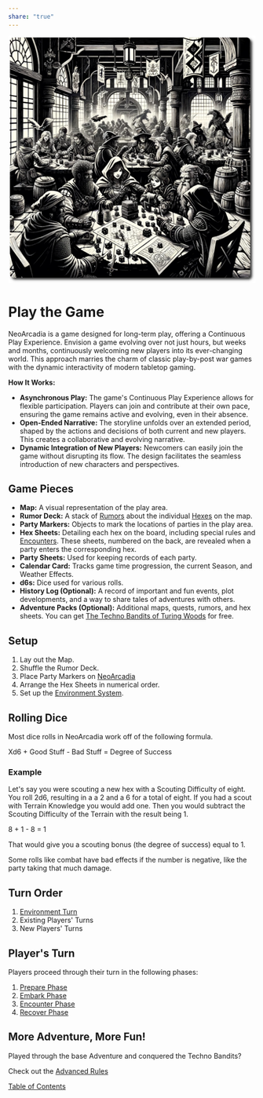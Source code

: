 ```yaml
---  
share: "true"  
---  
```

  
![play-the-game](./play-the-game.png)    
    
# Play the Game    
    
NeoArcadia is a game designed for long-term play, offering a Continuous Play Experience. Envision a game evolving over not just hours, but weeks and months, continuously welcoming new players into its ever-changing world. This approach marries the charm of classic play-by-post war games with the dynamic interactivity of modern tabletop gaming.    
    
**How It Works:**    
    
- **Asynchronous Play:** The game's Continuous Play Experience allows for flexible participation. Players can join and contribute at their own pace, ensuring the game remains active and evolving, even in their absence.    
- **Open-Ended Narrative:** The storyline unfolds over an extended period, shaped by the actions and decisions of both current and new players. This creates a collaborative and evolving narrative.    
- **Dynamic Integration of New Players:** Newcomers can easily join the game without disrupting its flow. The design facilitates the seamless introduction of new characters and perspectives.    
    
## Game Pieces    
    
- **Map:** A visual representation of the play area.    
- **Rumor Deck:** A stack of [Rumors](Rumors.html) about the individual [Hexes](Hexes.html) on the map.    
- **Party Markers:** Objects to mark the locations of parties in the play area.    
- **Hex Sheets:** Detailing each hex on the board, including special rules and [Encounters](Encounters.html). These sheets, numbered on the back, are revealed when a party enters the corresponding hex.    
- **Party Sheets:** Used for keeping records of each party.    
- **Calendar Card:** Tracks game time progression, the current Season, and Weather Effects.    
- **d6s:** Dice used for various rolls.    
- **History Log (Optional):** A record of important and fun events, plot developments, and a way to share tales of adventures with others.    
- **Adventure Packs (Optional):** Additional maps, quests, rumors, and hex sheets. You can get [The Techno Bandits of Turing Woods](./adventures/Techno%20Bandits%20of%20Turing%20Wood/The%20Techno%20Bandits%20of%20Turing%20Wood.html) for free.  
    
## Setup    
    
1. Lay out the Map.    
2. Shuffle the Rumor Deck.    
3. Place Party Markers on [NeoArcadia](./NeoArcadia.html)    
4. Arrange the Hex Sheets in numerical order.    
5. Set up the [Environment System](Environment%20System.html).    
    
## Rolling Dice    
    
Most dice rolls in NeoArcadia work off of the following formula.    
    
Xd6 + Good Stuff - Bad Stuff = Degree of Success    
    
### Example    
    
Let's say you were scouting a new hex with a Scouting Difficulty of eight. You roll 2d6, resulting in a a 2 and a 6 for a total of eight. If you had a scout with Terrain Knowledge you would add one. Then you would subtract the Scouting Difficulty of the Terrain with the result being 1.    
    
8 + 1 - 8 = 1    
    
That would give you a scouting bonus (the degree of success) equal to 1.    
    
Some rolls like combat have bad effects if the number is negative, like the party taking that much damage.    
    
## Turn Order    
    
1. [Environment Turn](Environment%20Turn.html)    
2. Existing Players' Turns    
3. New Players' Turns    
    
## Player's Turn    
    
Players proceed through their turn in the following phases:    
    
1. [Prepare Phase](Prepare%20Phase.html)    
2. [Embark Phase](Embark%20Phase.html)    
3. [Encounter Phase](Encounter%20Phase.html)    
4. [Recover Phase](Recover%20Phase.html)    
    
## More Adventure, More Fun!    
    
Played through the base Adventure and conquered the Techno Bandits?    
    
Check out the [Advanced Rules](./Advanced%20Rules.html)    
    
[Table of Contents](./Table%20of%20Contents.html)    
